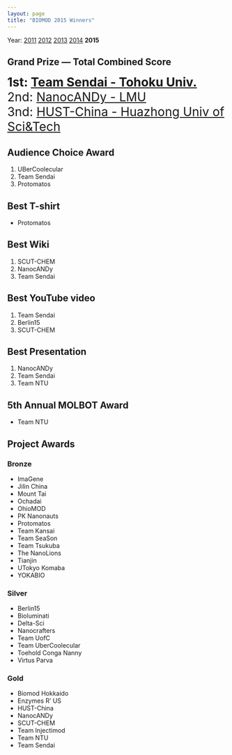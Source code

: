 ```yaml
---
layout: page
title: "BIOMOD 2015 Winners"
---
```


Year: [2011](/winners/2011.html) [2012](/winners/2012.html) [2013](/winners/2013.html) [2014](/winners/2014.html) **2015**




## Grand Prize — Total Combined Score

<font style="font-size:200%;"><strong>1st: <a target="_blank" href="http://teamsendai.github.io/">Team Sendai - Tohoku Univ.</strong></a></br>
2nd: <a target="_blank" href="http://nanocandy.eu/index.html">NanocANDy - LMU</a></br>
3nd: <a target="_blank" href="http://hustchina2015.github.io/">HUST-China - Huazhong Univ of Sci&Tech</a>
</font>


## Audience Choice Award

1. UBerCoolecular
2. Team Sendai
3. Protomatos

## Best T-shirt

* Protomatos

## Best Wiki

1. SCUT-CHEM
2. NanocANDy
3. Team Sendai


## Best YouTube video

1. Team Sendai
2. Berlin15
3. SCUT-CHEM

## Best Presentation

1. NanocANDy
2. Team Sendai
3. Team NTU

## 5th Annual MOLBOT Award

* Team NTU




## Project Awards


### Bronze

- ImaGene
- Jilin China
- Mount Tai
- Ochadai
- OhioMOD
- PK Nanonauts
- Protomatos
- Team Kansai
- Team SeaSon
- Team Tsukuba
- The NanoLions
- Tianjin
- UTokyo Komaba
- YOKABIO

### Silver

- Berlin15
- Bioluminati
- Delta-Sci
- Nanocrafters
- Team UofC
- Team UberCoolecular
- Toehold Conga Nanny
- Virtus Parva


### Gold

- Biomod Hokkaido
- Enzymes R’ US
- HUST-China
- NanocANDy
- SCUT-CHEM
- Team Injectimod
- Team NTU
- Team Sendai
